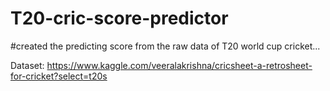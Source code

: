 # T20-cric-score-predictor

#created the predicting score from the raw data of  T20 world cup cricket... 

Dataset: https://www.kaggle.com/veeralakrishna/cricsheet-a-retrosheet-for-cricket?select=t20s
